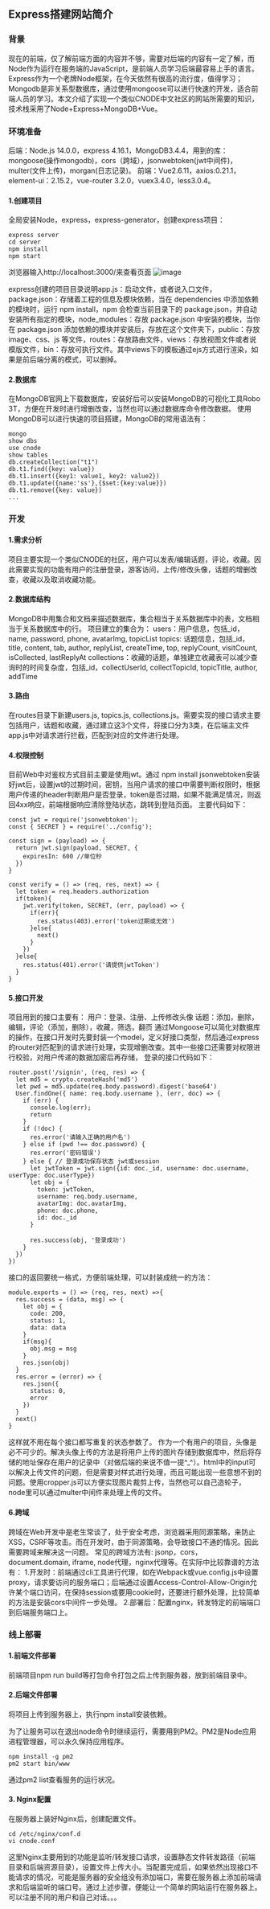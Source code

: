 ## Express搭建网站简介

### 背景
现在的前端，仅了解前端方面的内容并不够，需要对后端的内容有一定了解，而Node作为运行在服务端的JavaScript，是前端人员学习后端最容易上手的语言。Express作为一个老牌Node框架，在今天依然有很高的流行度，值得学习；Mongodb是非关系型数据库，通过使用mongoose可以进行快速的开发，适合前端人员的学习。本文介绍了实现一个类似CNODE中文社区的网站所需要的知识，技术栈采用了Node+Express+MongoDB+Vue。

### 环境准备
后端：Node.js 14.0.0，express 4.16.1，MongoDB3.4.4，用到的库：mongoose(操作mongodb)，cors（跨域），jsonwebtoken(jwt中间件)，multer(文件上传)，morgan(日志记录)。
前端：Vue2.6.11，axios:0.21.1，element-ui：2.15.2，vue-router 3.2.0，vuex3.4.0，less3.0.4。

#### 1.创建项目

全局安装Node，express，express-generator，创建express项目：

```
express server
cd server
npm install
npm start
```
浏览器输入http://localhost:3000/来查看页面
![image](C:\Users\songda\Pictures\express.png)

express创建的项目目录说明app.js：启动文件，或者说入口文件，package.json：存储着工程的信息及模块依赖，当在 dependencies 中添加依赖的模块时，运行 npm install，npm 会检查当前目录下的 package.json，并自动安装所有指定的模块，node_modules：存放 package.json 中安装的模块，当你在 package.json 添加依赖的模块并安装后，存放在这个文件夹下，public：存放 image、css、js 等文件，routes：存放路由文件，views：存放视图文件或者说模版文件，bin：存放可执行文件。其中views下的模板通过ejs方式进行渲染，如果是前后端分离的模式，可以删掉。

#### 2.数据库

在MongoDB官网上下载数据库，安装好后可以安装MongoDB的可视化工具Robo 3T，方便在开发时进行增删改查，当然也可以通过数据库命令修改数据。
使用MongoDB可以进行快速的项目搭建，MongoDB的常用语法有：
```
mongo
show dbs
use cnode
show tables
db.createCollection("t1") 
db.t1.find({key: value})
db.t1.insert({key1: value1, key2: value2})
db.t1.update({name:'ss'},{$set:{key:value}})
db.t1.remove({key: value})
...
```

### 开发

#### 1.需求分析

项目主要实现一个类似CNODE的社区，用户可以发表/编辑话题，评论，收藏。因此需要实现的功能有用户的注册登录，游客访问，上传/修改头像，话题的增删改查，收藏以及取消收藏功能。

#### 2.数据库结构
MongoDB中用集合和文档来描述数据库，集合相当于关系数据库中的表，文档相当于关系数据库中的行。
项目建立的集合为：
users：用户信息，包括_id，name, password, phone, avatarImg, topicList
topics: 话题信息，包括_id，title, content, tab, author, replyList, createTime, top, replyCount, visitCount, isCollected, lastReplyAt
collections：收藏的话题，单独建立收藏表可以减少查询时的时间复杂度，包括_id，collectUserId, collectTopicId, topicTitle, author, addTime

#### 3.路由
在routes目录下新建users.js, topics.js, collections.js。需要实现的接口请求主要包括用户，话题和收藏，通过建立这3个文件，将接口分为3类，在后端主文件app.js中对请求进行拦截，匹配到对应的文件进行处理。

#### 4.权限控制
目前Web中对鉴权方式目前主要是使用jwt。通过 npm install jsonwebtoken安装好jwt后，设置jwt的过期时间，密钥，当用户请求的接口中需要判断权限时，根据用户传递的header判断用户是否登录，token是否过期，如果不能满足情况，则返回4xx响应，前端根据响应清除登陆状态，跳转到登陆页面。
主要代码如下：
```
const jwt = require('jsonwebtoken');
const { SECRET } = require('../config');

const sign = (payload) => {
  return jwt.sign(payload, SECRET, {
    expiresIn: 600 //单位秒
  })
}

const verify = () => (req, res, next) => {
  let token = req.headers.authorization
  if(token){
    jwt.verify(token, SECRET, (err, payload) => {
      if(err){
        res.status(403).error('token过期或无效')
      }else{
        next()
      }
    })
  }else{
    res.status(401).error('请提供jwtToken')
  }
}
```


#### 5.接口开发
项目用到的接口主要有：
用户：登录、注册、上传修改头像
话题：添加，删除，编辑，评论（添加，删除），收藏，筛选，翻页
通过Mongoose可以简化对数据库的操作，在接口开发时先要封装一个model，定义好接口类型，然后通过express的router对匹配到的请求进行处理，实现增删改查。其中一些接口还需要对权限进行校验，对用户传递的数据加密后再存储，
登录的接口代码如下：
```
router.post('/signin', (req, res) => {
  let md5 = crypto.createHash('md5')
  let pwd = md5.update(req.body.password).digest('base64')
  User.findOne({ name: req.body.username }, (err, doc) => {
    if (err) {
      console.log(err);
      return
    }
    if (!doc) {
      res.error('请输入正确的用户名')
    } else if (pwd !== doc.password) {
      res.error('密码错误')
    } else { // 登录成功保存状态 jwt或session
      let jwtToken = jwt.sign({id: doc._id, username: doc.username, userType: doc.userType})
      let obj = {
        token: jwtToken,
        username: req.body.username,
        avatarImg: doc.avatarImg,
        phone: doc.phone,
        id: doc._id
      }
      
      res.success(obj, '登录成功')
    }
  })
})
```
接口的返回要统一格式，方便前端处理，可以封装成统一的方法：
```
module.exports = () => (req, res, next) =>{
  res.success = (data, msg) => {
    let obj = {
      code: 200,
      status: 1,
      data: data
    }
    if(msg){
      obj.msg = msg
    }
    res.json(obj)
  }
  res.error = (error) => {
    res.json({
      status: 0,
      error
    })
  }
  next()
}
```
这样就不用在每个接口都写重复的状态参数了。
作为一个有用户的项目，头像是必不可少的。解决头像上传的方法是将用户上传的图片存储到数据库中，然后将存储的地址保存在用户的记录中（对做后端的来说不值一提^_^）。html中的input可以解决上传文件的问题，但是需要对样式进行处理，而且可能出现一些意想不到的问题。使用cropper.js可以方便实现图片裁剪上传，当然也可以自己造轮子，node里可以通过multer中间件来处理上传的文件。


#### 6.跨域
跨域在Web开发中是老生常谈了，处于安全考虑，浏览器采用同源策略，来防止XSS，CSRF等攻击。而在开发时，由于同源策略，会导致接口不通的情况。因此需要跨域来解决这一问题。
常见的跨域方法有: jsonp，cors，document.domain, iframe, node代理，nginx代理等。在实际中比较靠谱的方法有：
1.开发时：前端通过cli工具进行代理，如在Webpack或vue.config.js中设置proxy，请求要访问的服务端口；后端通过设置Access-Control-Allow-Origin允许某个端口访问，在保持session或要用cookie时，还要进行额外处理，比较简单的方法是安装cors中间件一步处理。
2.部署后：配置nginx，转发特定的前端端口到后端服务端口上。

### 线上部署

#### 1.前端文件部署

前端项目npm run build等打包命令打包之后上传到服务器，放到前端目录中。

#### 2.后端文件部署

将项目上传到服务器上，执行npm install安装依赖。

为了让服务可以在退出node命令时继续运行，需要用到PM2。PM2是Node应用进程管理器，可以永久保持应用程序。

```
npm install -g pm2
pm2 start bin/www
```
通过pm2 list查看服务的运行状况。

#### 3. Nginx配置

在服务器上装好Nginx后，创建配置文件。

```
cd /etc/nginx/conf.d
vi cnode.conf
```

这里Nginx主要用到的功能是监听/转发接口请求，设置静态文件转发路径（前端目录和后端资源目录），设置文件上传大小。当配置完成后，如果依然出现接口不能请求的情况，可能是服务器的安全组没有添加端口，需要在服务器上添加前端请求和后端监听的端口号。通过上述步骤，便能让一个简单的网站运行在服务器上。可以注册不同的用户和自己对话。。。



